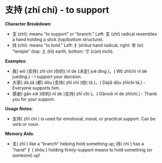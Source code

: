# **支持 (zhī chí) - to support**

**Character Breakdown**:  
- 支 (zhī): means "to support" or "branch." Left: 支 (zhī) radical resembles a hand holding a stick (top/bottom structure).  
- 持 (chí): means "to hold." Left: 扌(shǒu) hand radical; right: 寺 (sì) "temple" (top: 土 (tǔ) earth, bottom: 寸 (cùn) inch).

**Examples**:  
- 我( wǒ )支持( zhī chí )你的( nǐ de )决定( jué dìng )。( Wǒ zhīchí nǐ de juédìng.) - I support your decision.  
- 大家( dà jiā )都( dōu )支持( zhī chí )他( tā )。( Dàjiā dōu zhīchí tā.) - Everyone supports him.  
- 感谢( gǎn xiè )你的( nǐ de )支持( zhī chí )。( Gǎnxiè nǐ de zhīchí.) - Thank you for your support.

**Usage Notes**:  
- 支持( zhī chí ) is used for emotional, moral, or practical support. Can be verb or noun.

**Memory Aids**:  
- 支( zhī ) like a "branch" helping hold something up; 持( chí ) has a "hand" 扌( shǒu ) holding firmly-support means to hold something (or someone) up!